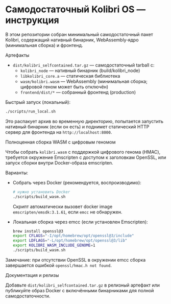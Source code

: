 # Самодостаточный Kolibri OS — инструкция

В этом репозитории собран минимальный самодостаточный пакет Kolibri, содержащий нативный бинарник, WebAssembly‑ядро (минимальная сборка) и фронтенд.

Артефакты
- `dist/kolibri_selfcontained.tar.gz` — самодостаточный tarball с:
  - `kolibri_node` — нативный бинарник (build/kolibri_node)
  - `libkolibri_core.a` — статическая библиотека
  - `wasm/kolibri.wasm` — WebAssembly (минимальная сборка; цифровой геном может быть отключён)
  - `frontend/dist/*` — собранный фронтенд (production)

Быстрый запуск (локальный):

```bash
./scripts/run_local.sh
```

Это распакует архив во временную директорию, попытается запустить нативный бинарник (если он есть) и поднимет статический HTTP сервер для фронтенда на `http://localhost:8000`.

Полноценная сборка WASM с цифровым геномом

Чтобы собрать `kolibri.wasm` с поддержкой цифрового генома (HMAC), требуется окружение Emscripten с доступом к заголовкам OpenSSL, или запуск сборки внутри Docker-образа emscripten.

Варианты:

- Собрать через Docker (рекомендуется, воспроизводимо):

  ```bash
  # нужно установить Docker
  ./scripts/build_wasm.sh
  ```

  Скрипт автоматически вызовет docker image `emscripten/emsdk:3.1.61`, если `emcc` не обнаружен.

- Локальная сборка через emcc (если установлен Emscripten):

  ```bash
  brew install openssl@3
  export CFLAGS="-I/opt/homebrew/opt/openssl@3/include"
  export LDFLAGS="-L/opt/homebrew/opt/openssl@3/lib"
  export KOLIBRI_WASM_INCLUDE_GENOME=1
  ./scripts/build_wasm.sh
  ```

Замечание: при отсутствии OpenSSL в окружении emcc сборка завершается ошибкой `openssl/hmac.h not found`.

Документация и релизы

Добавьте `dist/kolibri_selfcontained.tar.gz` в релизный артефакт или публикуйте образ Docker с включёнными бинарниками для полной самодостаточности.
